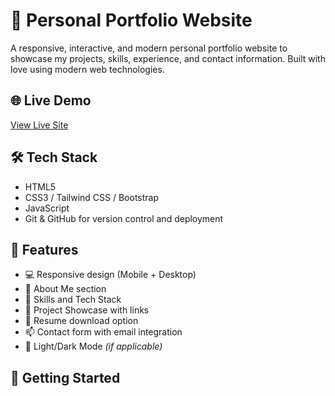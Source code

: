 # 💼 Personal Portfolio Website

A responsive, interactive, and modern personal portfolio website to showcase my projects, skills, experience, and contact information. Built with love using modern web technologies.

## 🌐 Live Demo

[View Live Site]([https://your-portfolio-link.com](https://komalsalunke1234.github.io/komalsalunke.github.io/))

## 🛠️ Tech Stack

- HTML5  
- CSS3 / Tailwind CSS / Bootstrap 
- JavaScript 
- Git & GitHub for version control and deployment

## 📁 Features

- 💻 Responsive design (Mobile + Desktop)
- 🧠 About Me section
- 🧰 Skills and Tech Stack
- 📂 Project Showcase with links
- 📝 Resume download option
- 📫 Contact form with email integration
- 🌙 Light/Dark Mode *(if applicable)*

## 🚀 Getting Started
